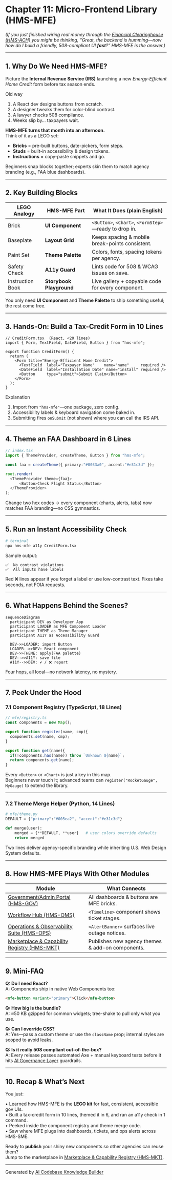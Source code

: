 # Chapter 11: Micro-Frontend Library (HMS-MFE)

*(If you just finished wiring real money through the [Financial Clearinghouse (HMS-ACH)](10_financial_clearinghouse__hms_ach__.md) you might be thinking, “Great, the backend is humming—now how do I build a friendly, 508-compliant UI **fast**?”  HMS-MFE is the answer.)*

---

## 1. Why Do We Need HMS-MFE?

Picture the **Internal Revenue Service (IRS)** launching a new *Energy-Efficient Home Credit* form before tax season ends.  

Old way  
1. A React dev designs buttons from scratch.  
2. A designer tweaks them for color-blind contrast.  
3. A lawyer checks 508 compliance.  
4. Weeks slip by… taxpayers wait.

**HMS-MFE turns that month into an afternoon.**  
Think of it as a LEGO set:

* **Bricks** = pre-built buttons, date-pickers, form steps.  
* **Studs** = built-in accessibility & design tokens.  
* **Instructions** = copy-paste snippets and go.

Beginners snap blocks together; experts skin them to match agency branding (e.g., FAA blue dashboards).

---

## 2. Key Building Blocks

| LEGO Analogy | HMS-MFE Part | What It Does (plain English) |
|--------------|-------------|------------------------------|
| Brick        | **UI Component** | `<Button>`, `<Chart>`, `<FormStep>`—ready to drop in. |
| Baseplate    | **Layout Grid**  | Keeps spacing & mobile break-points consistent. |
| Paint Set    | **Theme Palette**| Colors, fonts, spacing tokens per agency. |
| Safety Check | **A11y Guard**   | Lints code for 508 & WCAG issues on save. |
| Instruction Book | **Storybook Playground** | Live gallery + copyable code for every component. |

You only need **UI Component** and **Theme Palette** to ship something useful; the rest come free.

---

## 3. Hands-On: Build a Tax-Credit Form in 10 Lines

```tsx
// CreditForm.tsx  (React, <20 lines)
import { Form, TextField, DateField, Button } from "hms-mfe";

export function CreditForm() {
  return (
    <Form title="Energy-Efficient Home Credit">
      <TextField  label="Taxpayer Name"    name="name"     required />
      <DateField  label="Installation Date" name="install" required />
      <Button     type="submit">Submit Claim</Button>
    </Form>
  );
}
```

Explanation  
1. Import from `"hms-mfe"`—one package, zero config.  
2. Accessibility labels & keyboard navigation come baked in.  
3. Submitting fires `onSubmit` (not shown) where you can call the IRS API.

---

## 4. Theme an FAA Dashboard in 6 Lines

```ts
// index.tsx
import { ThemeProvider, createTheme, Button } from "hms-mfe";

const faa = createTheme({ primary:"#0033a0", accent:"#e31c3d" });

root.render(
  <ThemeProvider theme={faa}>
      <Button>Check Flight Status</Button>
  </ThemeProvider>
);
```

Change two hex codes → every component (charts, alerts, tabs) now matches FAA branding—no CSS gymnastics.

---

## 5. Run an Instant Accessibility Check

```bash
# terminal
npx hms-mfe a11y CreditForm.tsx
```

Sample output:

```
✅  No contrast violations
✅  All inputs have labels
```

Red ❌ lines appear if you forget a label or use low-contrast text. Fixes take seconds, not FOIA requests.

---

## 6. What Happens Behind the Scenes?

```mermaid
sequenceDiagram
  participant DEV as Developer App
  participant LOADER as MFE Component Loader
  participant THEME as Theme Manager
  participant A11Y as Accessibility Guard

  DEV->>LOADER: import Button
  LOADER-->>DEV: React component
  DEV->>THEME: apply(FAA palette)
  DEV-->>A11Y: save file
  A11Y-->>DEV: ✔️ / ❌ report
```

Four hops, all local—no network latency, no mystery.

---

## 7. Peek Under the Hood

### 7.1 Component Registry (TypeScript, 18 Lines)

```ts
// mfe/registry.ts
const components = new Map();

export function register(name, cmp){
  components.set(name, cmp);
}

export function get(name){
  if(!components.has(name)) throw `Unknown ${name}`;
  return components.get(name);
}
```

Every `<Button>` or `<Chart>` is just a key in this map.  
Beginners never touch it; advanced teams can `register("RocketGauge", MyGauge)` to extend the library.

---

### 7.2 Theme Merge Helper (Python, 14 Lines)

```py
# mfe/theme.py
DEFAULT = {"primary":"#005ea2", "accent":"#e31c3d"}

def merge(user):
    merged = {**DEFAULT, **user}   # user colors override defaults
    return merged
```

Two lines deliver agency-specific branding while inheriting U.S. Web Design System defaults.

---

## 8. How HMS-MFE Plays With Other Modules

| Module | What Connects |
|--------|---------------|
| [Government/Admin Portal (HMS-GOV)](01_government_admin_portal__hms_gov__.md) | All dashboards & buttons are MFE bricks. |
| [Workflow Hub (HMS-OMS)](08_workflow___task_management_hub__hms_oms__.md) | `<Timeline>` component shows ticket stages. |
| [Operations & Observability Suite (HMS-OPS)](15_operations___observability_suite__hms_ops__.md) | `<AlertBanner>` surfaces live outage notices. |
| [Marketplace & Capability Registry (HMS-MKT)](12_marketplace___capability_registry__hms_mkt__.md) | Publishes new agency themes & add-on components. |

---

## 9. Mini-FAQ

**Q: Do I need React?**  
A: Components ship in native Web Components too:  
```html
<mfe-button variant="primary">Click</mfe-button>
```

**Q: How big is the bundle?**  
A: ≈50 KB gzipped for common widgets; tree-shake to pull only what you use.

**Q: Can I override CSS?**  
A: Yes—pass a custom theme or use the `className` prop; internal styles are scoped to avoid leaks.

**Q: Is it really 508 compliant out-of-the-box?**  
A: Every release passes automated Axe + manual keyboard tests before it hits [AI Governance Layer](04_ai_governance_layer_.md) guardrails.

---

## 10. Recap & What’s Next

You just:

• Learned how HMS-MFE is the **LEGO kit** for fast, consistent, accessible gov UIs.  
• Built a tax-credit form in 10 lines, themed it in 6, and ran an a11y check in 1 command.  
• Peeked inside the component registry and theme merge code.  
• Saw where MFE plugs into dashboards, tickets, and ops alerts across HMS-SME.

Ready to **publish** your shiny new components so other agencies can reuse them?  
Jump to the marketplace in [Marketplace & Capability Registry (HMS-MKT)](12_marketplace___capability_registry__hms_mkt__.md).

---

Generated by [AI Codebase Knowledge Builder](https://github.com/The-Pocket/Tutorial-Codebase-Knowledge)